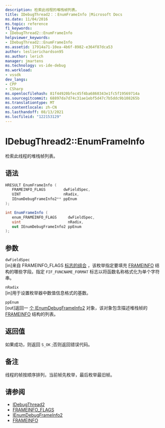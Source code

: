 ```yaml
---
description: 检索此线程的堆栈帧列表。
title: IDebugThread2：：EnumFrameInfo |Microsoft Docs
ms.date: 11/04/2016
ms.topic: reference
f1_keywords:
- IDebugThread2::EnumFrameInfo
helpviewer_keywords:
- IDebugThread2::EnumFrameInfo
ms.assetid: 17914a71-10ea-4b6f-8982-e364f87dca53
author: leslierichardson95
ms.author: lerich
manager: jmartens
ms.technology: vs-ide-debug
ms.workload:
- vssdk
dev_langs:
- CPP
- CSharp
ms.openlocfilehash: 81f44920bfec45f4ba6860343e1fc5f19569714a
ms.sourcegitcommit: 68897da7d74c31ae1ebf5d47c7b5ddc9b108265b
ms.translationtype: MT
ms.contentlocale: zh-CN
ms.lasthandoff: 08/13/2021
ms.locfileid: "122153129"
---
```

# <a name="idebugthread2enumframeinfo"></a>IDebugThread2::EnumFrameInfo
检索此线程的堆栈帧列表。

## <a name="syntax"></a>语法

```cpp
HRESULT EnumFrameInfo ( 
   FRAMEINFO_FLAGS        dwFieldSpec,
   UINT                   nRadix,
   IEnumDebugFrameInfo2** ppEnum
);
```

```csharp
int EnumFrameInfo ( 
   enum_FRAMEINFO_FLAGS     dwFieldSpec,
   uint                     nRadix,
   out IEnumDebugFrameInfo2 ppEnum
);
```

## <a name="parameters"></a>参数
`dwFieldSpec`\
[in]来自 FRAMEINFO_FLAGS [标志的组合](../../../extensibility/debugger/reference/frameinfo-flags.md) ，该枚举指定要填充 [FRAMEINFO](../../../extensibility/debugger/reference/frameinfo.md) 结构的哪些字段。指定 `FIF_FUNCNAME_FORMAT` 标志以将函数名称格式化为单个字符串。

`nRadix`\
[in]用于设置枚举器中数值信息格式的基数。

`ppEnum`\
[out]返回一 [个 IEnumDebugFrameInfo2](../../../extensibility/debugger/reference/ienumdebugframeinfo2.md) 对象，该对象包含描述堆栈帧的 [FRAMEINFO](../../../extensibility/debugger/reference/frameinfo.md) 结构的列表。

## <a name="return-value"></a>返回值
 如果成功，则返回 `S_OK` ;否则返回错误代码。

## <a name="remarks"></a>备注
 线程的帧按顺序排列，当前帧先枚举，最后枚举最旧帧。

## <a name="see-also"></a>请参阅
- [IDebugThread2](../../../extensibility/debugger/reference/idebugthread2.md)
- [FRAMEINFO_FLAGS](../../../extensibility/debugger/reference/frameinfo-flags.md)
- [IEnumDebugFrameInfo2](../../../extensibility/debugger/reference/ienumdebugframeinfo2.md)
- [FRAMEINFO](../../../extensibility/debugger/reference/frameinfo.md)
